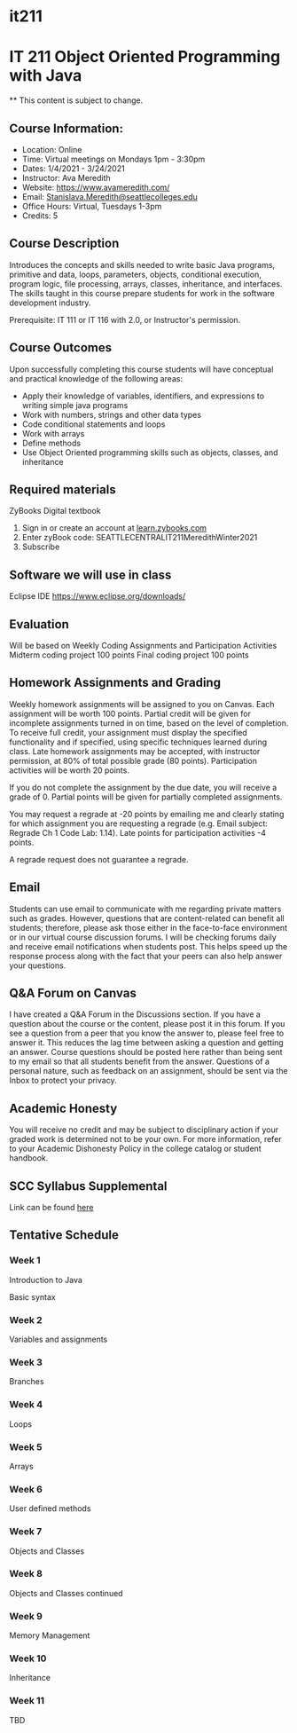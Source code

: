 # it211
#  IT 211 Object Oriented Programming with Java

** This content is subject to change.

## Course Information: 
* Location: Online
* Time: Virtual meetings on Mondays 1pm - 3:30pm
* Dates: 1/4/2021 - 3/24/2021
* Instructor: Ava Meredith 
* Website: https://www.avameredith.com/
* Email: Stanislava.Meredith@seattlecolleges.edu
* Office Hours: Virtual, Tuesdays 1-3pm
* Credits: 5

## Course Description
Introduces the concepts and skills needed to write basic Java programs, primitive and data, loops, parameters, objects, conditional execution, program logic, file processing, arrays, classes, inheritance, and interfaces. The skills taught in this course prepare students for work in the software development industry.

Prerequisite: IT 111 or IT 116 with 2.0, or Instructor's permission.

## Course Outcomes

Upon successfully completing this course students will have conceptual and practical knowledge of the following areas:

* Apply their knowledge of variables, identifiers, and expressions to writing simple java programs
* Work with numbers, strings and other data types
* Code conditional statements and loops
* Work with arrays
* Define methods
* Use Object Oriented programming skills such as objects, classes, and inheritance

## Required materials
ZyBooks Digital textbook 

1. Sign in or create an account at [learn.zybooks.com](https://learn.zybooks.com/)
2. Enter zyBook code: SEATTLECENTRALIT211MeredithWinter2021
3. Subscribe


## Software we will use in class 				

Eclipse IDE https://www.eclipse.org/downloads/

## Evaluation
Will be based on 
Weekly Coding Assignments and Participation Activities
Midterm coding project 100 points 
Final coding project  100 points


## Homework Assignments and Grading

Weekly homework assignments will be assigned to you on Canvas. Each assignment will be worth 100 points.
Partial credit will be given for incomplete assignments turned in on time, based on the level of completion. To receive full credit, your assignment must display the specified functionality and if specified, using specific techniques learned during class. Late homework assignments may be accepted, with instructor permission, at 80% of total possible grade (80 points).
Participation activities will be worth 20 points.

If you do not complete the assignment by the due date, you will receive a grade of 0. Partial points will be given for partially completed assignments.

You may request a regrade at -20 points by emailing me and clearly stating for which assignment you are requesting a regrade (e.g. Email subject: Regrade Ch 1 Code Lab: 1.14).  Late points for participation activities  -4 points.

A regrade request does not guarantee a regrade.


## Email
Students can use email to communicate with me regarding private matters such as grades. However, questions that are content-related can benefit all students; therefore, please ask those either in the face-to-face environment or in our virtual course discussion forums. I will be checking forums daily and receive email notifications when students post. This helps speed up the response process along with the fact that your peers can also help answer your questions.

## Q&A Forum on Canvas
I have created a Q&A Forum in the Discussions section. 
If you have a question about the course or the content, please post it in this forum. If you see a question from a peer that you know the answer to, please feel free to answer it. This reduces the lag time between asking a question and getting an answer. Course questions should be posted here rather than being sent to my email so that all students benefit from the answer. Questions of a personal nature, such as feedback on an assignment, should be sent via the Inbox to protect your privacy.


## Academic Honesty
You will receive no credit and may be subject to disciplinary action if your graded work is determined not to be your own.  For more information, refer to your Academic Dishonesty Policy in the college catalog or student handbook.

## SCC Syllabus Supplemental 
Link can be found [here](https://docs.google.com/document/d/1yudWf-jUKFL10B16m9VKeFS6isA0B2uPjfYnrT5FjOU/edit)

## Tentative Schedule 

### Week 1

Introduction to Java

Basic syntax

### Week 2

Variables and assignments

### Week 3

Branches

### Week 4

Loops

### Week 5

Arrays

### Week 6

User defined methods


### Week 7

Objects and Classes

### Week 8

Objects and Classes continued

### Week 9

Memory Management

### Week 10

Inheritance


### Week 11
TBD


 


